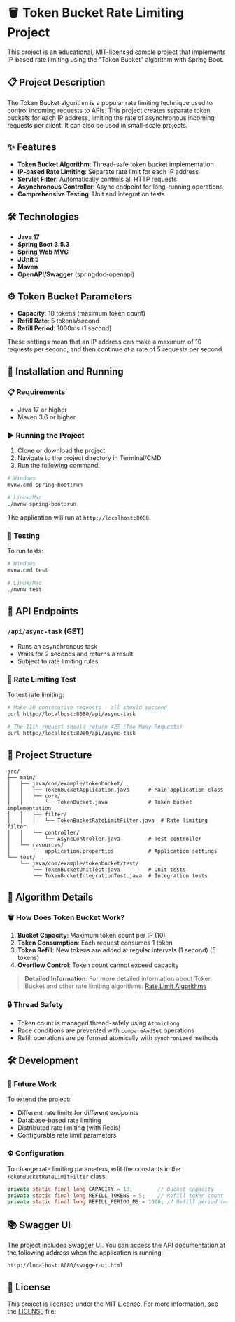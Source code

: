 # 🪣 Token Bucket Rate Limiting Project

This project is an educational, MIT-licensed sample project that implements IP-based rate limiting using the "Token Bucket" algorithm with Spring Boot.

## 📋 Project Description

The Token Bucket algorithm is a popular rate limiting technique used to control incoming requests to APIs. This project creates separate token buckets for each IP address, limiting the rate of asynchronous incoming requests per client. It can also be used in small-scale projects.

## ✨ Features

- **Token Bucket Algorithm**: Thread-safe token bucket implementation
- **IP-based Rate Limiting**: Separate rate limit for each IP address
- **Servlet Filter**: Automatically controls all HTTP requests
- **Asynchronous Controller**: Async endpoint for long-running operations
- **Comprehensive Testing**: Unit and integration tests

## 🛠️ Technologies

- **Java 17**
- **Spring Boot 3.5.3**
- **Spring Web MVC**
- **JUnit 5**
- **Maven**
- **OpenAPI/Swagger** (springdoc-openapi)

## ⚙️ Token Bucket Parameters

- **Capacity**: 10 tokens (maximum token count)
- **Refill Rate**: 5 tokens/second
- **Refill Period**: 1000ms (1 second)

These settings mean that an IP address can make a maximum of 10 requests per second, and then continue at a rate of 5 requests per second.

## 🚀 Installation and Running

### 📋 Requirements

- Java 17 or higher
- Maven 3.6 or higher

### ▶️ Running the Project

1. Clone or download the project
2. Navigate to the project directory in Terminal/CMD
3. Run the following command:

```bash
# Windows
mvnw.cmd spring-boot:run

# Linux/Mac
./mvnw spring-boot:run
```

The application will run at `http://localhost:8080`.

### 🧪 Testing

To run tests:

```bash
# Windows
mvnw.cmd test

# Linux/Mac
./mvnw test
```

## 🔗 API Endpoints

### `/api/async-task` (GET)
- Runs an asynchronous task
- Waits for 2 seconds and returns a result
- Subject to rate limiting rules

### 🚦 Rate Limiting Test

To test rate limiting:

```bash
# Make 10 consecutive requests - all should succeed
curl http://localhost:8080/api/async-task

# The 11th request should return 429 (Too Many Requests)
curl http://localhost:8080/api/async-task
```

## 📁 Project Structure

```
src/
├── main/
│   ├── java/com/example/tokenbucket/
│   │   ├── TokenBucketApplication.java      # Main application class
│   │   ├── core/
│   │   │   └── TokenBucket.java             # Token bucket implementation
│   │   ├── filter/
│   │   │   └── TokenBucketRateLimitFilter.java  # Rate limiting filter
│   │   └── controller/
│   │       └── AsyncController.java         # Test controller
│   └── resources/
│       └── application.properties           # Application settings
└── test/
    └── java/com/example/tokenbucket/test/
        ├── TokenBucketUnitTest.java         # Unit tests
        └── TokenBucketIntegrationTest.java  # Integration tests
```

## 🔬 Algorithm Details

### 🪣 How Does Token Bucket Work?

1. **Bucket Capacity**: Maximum token count per IP (10)
2. **Token Consumption**: Each request consumes 1 token
3. **Token Refill**: New tokens are added at regular intervals (1 second) (5 tokens)
4. **Overflow Control**: Token count cannot exceed capacity

> **Detailed Information**: For more detailed information about Token Bucket and other rate limiting algorithms: [Rate Limit Algorithms](https://yazilimgelistirmeyontemleri.blogspot.com/2021/12/hzlimit-algoritmalarrate-limit.html)

### 🔒 Thread Safety

- Token count is managed thread-safely using `AtomicLong`
- Race conditions are prevented with `compareAndSet` operations
- Refill operations are performed atomically with `synchronized` methods

## 🛠️ Development

### 🚀 Future Work

To extend the project:

- Different rate limits for different endpoints
- Database-based rate limiting
- Distributed rate limiting (with Redis)
- Configurable rate limit parameters

### ⚙️ Configuration

To change rate limiting parameters, edit the constants in the `TokenBucketRateLimitFilter` class:

```java
private static final long CAPACITY = 10;        // Bucket capacity
private static final long REFILL_TOKENS = 5;    // Refill token count
private static final long REFILL_PERIOD_MS = 1000; // Refill period (ms)
```

## 📚 Swagger UI

The project includes Swagger UI. You can access the API documentation at the following address when the application is running:

```
http://localhost:8080/swagger-ui.html
```

## 📜 License

This project is licensed under the MIT License. For more information, see the [LICENSE](LICENSE) file.
